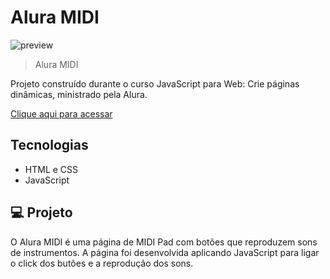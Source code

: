 # Alura MIDI

![preview](./preview/print.png)

> Alura MIDI

Projeto construído durante o curso JavaScript para Web: Crie páginas dinâmicas, ministrado pela Alura.


[Clique aqui para acessar](https://paulomarquesdev.github.io/alura-midi/)

## Tecnologias

- HTML e CSS
- JavaScript

## 💻 Projeto

O Alura MIDI é uma página de MIDI Pad com botões que reproduzem sons de instrumentos. A página foi desenvolvida aplicando JavaScript para ligar o click dos butões e a reprodução dos sons.
